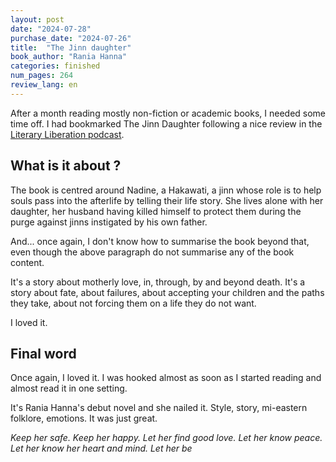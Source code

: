 ```yaml
---
layout: post
date: "2024-07-28"
purchase_date: "2024-07-26"
title:  "The Jinn daughter"
book_author: "Rania Hanna"
categories: finished
num_pages: 264
review_lang: en
---
```


After a month reading mostly non-fiction or academic books, I needed some time off. I had bookmarked The Jinn Daughter following a nice review in the [Literary Liberation podcast](https://podcastaddict.com/literary-liberation/episode/176260084).

## What is it about ?

The book is centred around Nadine, a Hakawati, a jinn whose role is to help souls pass into the afterlife by telling their life story. She lives alone with her daughter, her husband having killed himself to protect them during the purge against jinns instigated by his own father.

And... once again, I don't know how to summarise the book beyond that, even though the above paragraph do not summarise any of the book content.

It's a story about motherly love, in, through, by and beyond death. It's a story about fate, about failures, about accepting your children and the paths they take, about not forcing them on a life they do not want.

I loved it.

## Final word

Once again, I loved it. I was hooked almost as soon as I started reading and almost read it in one setting.

It's Rania Hanna's debut novel and she nailed it. Style, story, mi-eastern folklore, emotions. It was just great.

*Keep her safe.
Keep her happy.
Let her find good love.
Let her know peace.
Let her know her heart and mind.
Let her be*